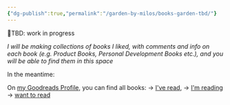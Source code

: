 ```yaml
---
{"dg-publish":true,"permalink":"/garden-by-milos/books-garden-tbd/"}
---
```


🚧TBD: work in progress 

_I will be making collections of books I liked, with comments and info on each book (e.g. Product Books, Personal Development Books etc.), and you will be able to find them in this space_

In the meantime:

On [my Goodreads Profile](https://www.goodreads.com/author/show/15483285.Milo_Bel_evi_), you can find all books:
-> [I've read](https://www.goodreads.com/review/list/16183477?shelf=read), 
-> [I'm reading](https://www.goodreads.com/review/list/16183477?shelf=currently-reading)
-> [want to read](https://www.goodreads.com/review/list/16183477?order=d&shelf=to-read&sort=date_added)

